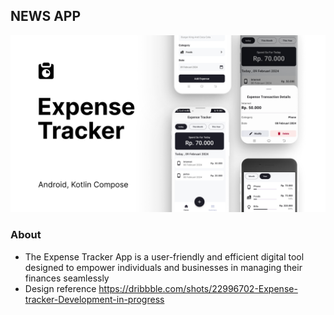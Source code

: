 ## NEWS APP

<img src="./Thumbnail.png"/>

### About

- The Expense Tracker App is a user-friendly and efficient digital tool designed to empower individuals and businesses in managing their finances seamlessly
- Design reference https://dribbble.com/shots/22996702-Expense-tracker-Development-in-progress
